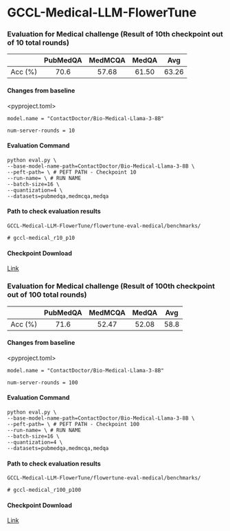 # GCCL-Medical-LLM-FlowerTune

### Evaluation for Medical challenge (Result of 10th checkpoint out of 10 total rounds)

|        | PubMedQA | MedMCQA | MedQA |  Avg  |
| :-----: | :------: | :-----: | :---: | :---: |
| Acc (%) |   70.6   |  57.68  | 61.50 | 63.26 |

#### Changes from baseline

<pyproject.toml>

`model.name = "ContactDoctor/Bio-Medical-Llama-3-8B"`

`num-server-rounds = 10`

#### Evaluation Command

```
python eval.py \
--base-model-name-path=ContactDoctor/Bio-Medical-Llama-3-8B \
--peft-path= \ # PEFT PATH - Checkpoint 10
--run-name= \ # RUN NAME
--batch-size=16 \
--quantization=4 \
--datasets=pubmedqa,medmcqa,medqa
```

#### Path to check evaluation results

```
GCCL-Medical-LLM-FlowerTune/flowertune-eval-medical/benchmarks/

# gccl-medical_r10_p10
```

#### Checkpoint Download

[Link](https://drive.google.com/drive/folders/1IJZ3Pis-ogZmw6lWg6yFKHoT8vQS22Fl?usp=sharing)


### Evaluation for Medical challenge (Result of 100th checkpoint out of 100 total rounds)

|        | PubMedQA | MedMCQA | MedQA | Avg |
| :-----: | :------: | :-----: | :---: | :--: |
| Acc (%) |   71.6   |  52.47  | 52.08 | 58.8 |

#### Changes from baseline

<pyproject.toml>

`model.name = "ContactDoctor/Bio-Medical-Llama-3-8B"`

`num-server-rounds = 100`

#### Evaluation Command

```
python eval.py \
--base-model-name-path=ContactDoctor/Bio-Medical-Llama-3-8B \
--peft-path= \ # PEFT PATH - Checkpoint 100
--run-name= \ # RUN NAME
--batch-size=16 \
--quantization=4 \
--datasets=pubmedqa,medmcqa,medqa
```

#### Path to check evaluation results

```
GCCL-Medical-LLM-FlowerTune/flowertune-eval-medical/benchmarks/

# gccl-medical_r100_p100
```

#### Checkpoint Download

[Link](https://drive.google.com/drive/folders/1gRMS4iFDWVNewyNJsnCB-kDl_FMXzgfu?usp=sharing)
